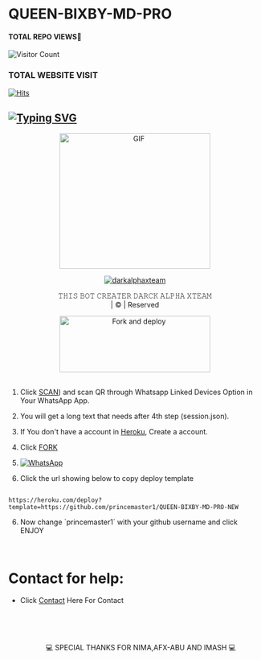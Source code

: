 # QUEEN-BIXBY-MD-PRO
#### TOTAL REPO VIEWS📍

![Visitor Count](https://profile-counter.glitch.me/terror-boy/count.svg)

  

### TOTAL WEBSITE VISIT

  [![Hits](https://hits.seeyoufarm.com/api/count/incr/badge.svg?url=https%3A%2F%2Fwhitedevil-bot.yolasite.com&count_bg=%2379C83D&title_bg=%23030303&icon=webauthn.svg&icon_color=%23FFFAFA&title=WEBSITE+VISITORS&edge_flat=false)](https://abuser1.yolasite.com)

## [![Typing SVG](https://readme-typing-svg.herokuapp.com?font=Rockstar-ExtraBold&color=F33A6A&lines=𝐖𝐄𝐋𝐂𝐎𝐌𝐄+𝐓𝐎+𝗣𝗥𝗜𝗡𝗖𝗘+𝐖𝐀+𝐁𝐎𝐓+𝐑𝐄𝐏𝐎.;𝘾𝙍𝙀𝘼𝙏𝙀𝘿+𝘽𝙔+𝙋𝙍𝙄𝙉𝘾𝙀+𝙈𝘼𝙎𝙏𝙀𝙍+1;𝙏𝙃𝙄𝙎+𝙄𝙎+𝘼+𝘽𝙂𝙈+𝙎𝙏𝙄𝘾𝙆𝙀𝙍+𝘽𝙊𝙏;𝙒𝙄𝙏𝙃+𝙈𝙊𝙍𝙀+𝙁𝙀𝘼𝙏𝙐𝙍𝙀𝙎;𝙏𝙃𝘼𝙉𝙆𝙎+𝙁𝙊𝙍+𝙑𝙄𝙎𝙄𝙏𝙄𝙉𝙂+𝗠𝗬+𝙂𝙄𝙏+𝙒𝙃𝘼𝙏𝙎𝘼𝙋𝙋+𝙈𝙀+𝙄𝙁+𝙔𝙊𝙐+𝙉𝙀𝙀𝘿+𝙃𝙀𝙇𝙋+𝙏𝙃𝘼𝙉𝙆+𝙔𝙊𝙐)](https://git.io/typing-svg)
                 
 </a>

</p>

<div align="center">

  <p align="center">

<img src="https://telegra.ph/file/1a0137d2065a822e65f92.jpg" alt="GIF" width="300" height="270"/>

</p>

  <p align="center">

<a href="#"><img title="darkalphaxteam" src="https://img.shields.io/badge/darkalpha-xteam-green?colorA=%23ff0000&colorB=%23017e40&style=for-the-badge"></a>

</p>

</div>

<p align="center">𝚃𝙷𝙸𝚂 𝙱𝙾𝚃 𝙲𝚁𝙴𝙰𝚃𝙴𝚁 𝙳𝙰𝚁𝙲𝙺 𝙰𝙻𝙿𝙷𝙰 𝚇𝚃𝙴𝙰𝙼<br>| © | Reserved  </br> 

</p>

  <p align="center"><a href="https://github.com/darkalphaxteam/Queen-Bixby-MD-Pro/fork"><img align="center" src="https://i.imgur.com/vUIRd80.png" alt="Fork and deploy" height="112" width="300" /></a>

<br>




<br>

1. Click [SCAN](https://replit.com/@darkalphaxteam/Queen-Bixby-MD-Pro?v=1?outputonly=1&lite=1#index.js)) and scan QR through Whatsapp Linked Devices Option in Your WhatsApp App.

2. You will get a long text that needs after 4th step (session.json).

3. If You don't have a account in [Heroku](https://signup.heroku.com/), Create a account.

4. Click [FORK](https://github.com/darkalphaxteam/QUEEN-BIXBY-MD-PRO-NEW/fork)

5. <a href="https://heroku.com/deploy?template=https://github.com/princemaster1/QUEEN-BIXBY-MD-PRO-NEW"><img alt="WhatsApp" src="https://img.shields.io/badge/-𝙥𝙧𝙞𝙣𝙘𝙚%20𝙙𝙚𝙥𝙡𝙤𝙮-skyblue?style=for-the-badge&logo=Pinterest&logoColor=black"/></a>


6. Click the url showing below to copy deploy template

```

https://heroku.com/deploy?template=https://github.com/princemaster1/QUEEN-BIXBY-MD-PRO-NEW

``` 

6. Now change `princemaster1´ with your github username and click ENJOY<br>

   <br>

# Contact for help:

   * Click [Contact](https://wa.me/254768371432) Here For Contact

      </br> <p/>

      <br>   <p align="center">💻 SPECIAL THANKS FOR NIMA,AFX-ABU AND IMASH 💻
